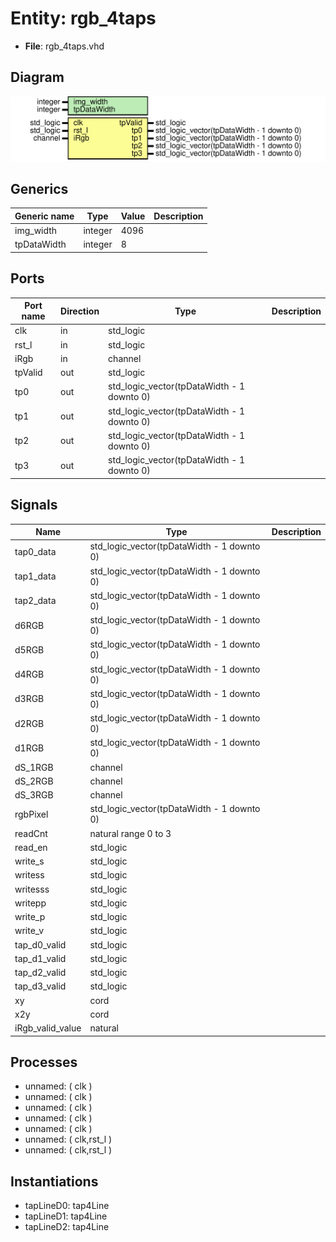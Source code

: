 # Entity: rgb_4taps 

- **File**: rgb_4taps.vhd
## Diagram

![Diagram](rgb_4taps.svg "Diagram")
## Generics

| Generic name | Type    | Value | Description |
| ------------ | ------- | ----- | ----------- |
| img_width    | integer | 4096  |             |
| tpDataWidth  | integer | 8     |             |
## Ports

| Port name | Direction | Type                                       | Description |
| --------- | --------- | ------------------------------------------ | ----------- |
| clk       | in        | std_logic                                  |             |
| rst_l     | in        | std_logic                                  |             |
| iRgb      | in        | channel                                    |             |
| tpValid   | out       | std_logic                                  |             |
| tp0       | out       | std_logic_vector(tpDataWidth - 1 downto 0) |             |
| tp1       | out       | std_logic_vector(tpDataWidth - 1 downto 0) |             |
| tp2       | out       | std_logic_vector(tpDataWidth - 1 downto 0) |             |
| tp3       | out       | std_logic_vector(tpDataWidth - 1 downto 0) |             |
## Signals

| Name             | Type                                       | Description |
| ---------------- | ------------------------------------------ | ----------- |
| tap0_data        | std_logic_vector(tpDataWidth - 1 downto 0) |             |
| tap1_data        | std_logic_vector(tpDataWidth - 1 downto 0) |             |
| tap2_data        | std_logic_vector(tpDataWidth - 1 downto 0) |             |
| d6RGB            | std_logic_vector(tpDataWidth - 1 downto 0) |             |
| d5RGB            | std_logic_vector(tpDataWidth - 1 downto 0) |             |
| d4RGB            | std_logic_vector(tpDataWidth - 1 downto 0) |             |
| d3RGB            | std_logic_vector(tpDataWidth - 1 downto 0) |             |
| d2RGB            | std_logic_vector(tpDataWidth - 1 downto 0) |             |
| d1RGB            | std_logic_vector(tpDataWidth - 1 downto 0) |             |
| dS_1RGB          | channel                                    |             |
| dS_2RGB          | channel                                    |             |
| dS_3RGB          | channel                                    |             |
| rgbPixel         | std_logic_vector(tpDataWidth - 1 downto 0) |             |
| readCnt          | natural range 0 to 3                       |             |
| read_en          | std_logic                                  |             |
| write_s          | std_logic                                  |             |
| writess          | std_logic                                  |             |
| writesss         | std_logic                                  |             |
| writepp          | std_logic                                  |             |
| write_p          | std_logic                                  |             |
| write_v          | std_logic                                  |             |
| tap_d0_valid     | std_logic                                  |             |
| tap_d1_valid     | std_logic                                  |             |
| tap_d2_valid     | std_logic                                  |             |
| tap_d3_valid     | std_logic                                  |             |
| xy               | cord                                       |             |
| x2y              | cord                                       |             |
| iRgb_valid_value | natural                                    |             |
## Processes
- unnamed: ( clk )
- unnamed: ( clk )
- unnamed: ( clk )
- unnamed: ( clk )
- unnamed: ( clk )
- unnamed: ( clk,rst_l )
- unnamed: ( clk,rst_l )
## Instantiations

- tapLineD0: tap4Line
- tapLineD1: tap4Line
- tapLineD2: tap4Line
